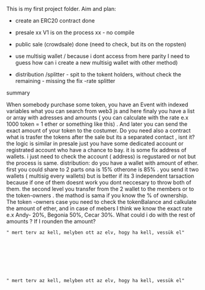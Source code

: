 ﻿This is my first project folder. 
Aim and plan:
- create an ERC20 contract done

- presale  xx V1 is on the process xx - no compile 

- public sale (crowdsale) done (need to check, but its on the ropsten)

- use multisig wallet  / because i dont access from here parity I need to guess how can i create a new multisig wallet with other method)


- distribution	/splitter  - spit to the tokent holders, without check the  remaining 
			   - missing the fix -rate splitter





summary

When somebody purchase some token, you have an Event with indexed variables what you can search from web3 js  and here finaly you have a list or array with adresses and amounts ( you can calculate with the rate e.x 1000 token = 1 ether or something like this) . And later you can send the exact amount of your token to the costumer. Do you need also a contract what is trasfer the tokens after the sale but its a separated contact , isnt it? 
the logic is similar  in presale just you have some dedicated account or registrated account who have a chance to bay. it is some fix address of wallets. i just need to check  the account ( address) is regustared or not but the process is same.
distribution:  do you have a wallet with amount of ether. first you could share to 2 parts ona is 15% otherone is 85% . you send it two wallets ( multisig every wallets) but is better if its 3 independent tarsaction because if one of them doesnt work you dont neccesary to throw both of them.  the second level you transfer from the 2 wallet to the members or to the token-owners . the mathod is sama if you know the % of ownership. The token -owners case you need to check the tokenBalance and calkulate the amount of ether, and in case of mebers  I  think we know the exact rate e.x  Andy- 20%, Begonia 50%, Cecar 30%.  What could i do with the rest of amounts ? If I rounden the amount? 



	

	
	
	
	" mert terv az kell, melyben ott az elv, hogy ha kell, vessük el"
	
	




	
	
	" mert terv az kell, melyben ott az elv, hogy ha kell, vessük el"
	
	



